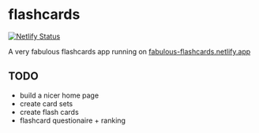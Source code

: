 # flashcards

[![Netlify Status](https://api.netlify.com/api/v1/badges/5c0178fa-ae1a-4ba1-9c87-c5e1416059ed/deploy-status)](https://app.netlify.com/sites/fabulous-flashcards/deploys)

A very fabulous flashcards app running on [fabulous-flashcards.netlify.app](https://fabulous-flashcards.netlify.app/)

## TODO

* build a nicer home page
* create card sets
* create flash cards
* flashcard questionaire + ranking
